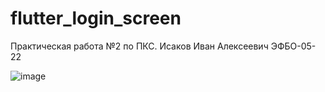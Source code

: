 # flutter_login_screen

Практическая работа №2 по ПКС. Исаков Иван Алексеевич ЭФБО-05-22

![image](https://github.com/user-attachments/assets/894cfc19-2d3e-45f1-b169-2c2e54490e71)
